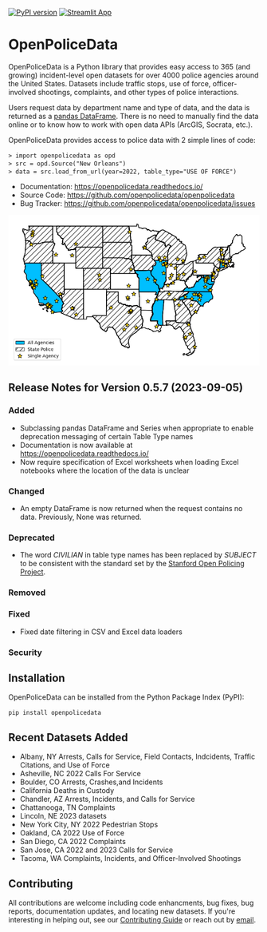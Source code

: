 [![PyPI version](https://badge.fury.io/py/openpolicedata.svg)](https://badge.fury.io/py/openpolicedata)
[![Streamlit App](https://static.streamlit.io/badges/streamlit_badge_black_white.svg)](https://openpolicedata.streamlit.app)

# OpenPoliceData
OpenPoliceData is a Python library that provides easy access to 365 (and growing) incident-level open datasets for over 4000 police agencies around the United States. Datasets include traffic stops, use of force, officer-involved shootings, complaints, and other types of police interactions. 

Users request data by department name and type of data, and the data is returned as a [pandas DataFrame](https://pandas.pydata.org/pandas-docs/stable/reference/api/pandas.DataFrame.html). There is no need to manually find the data online or to know how to work with open data APIs (ArcGIS, Socrata, etc.).

OpenPoliceData provides access to police data with 2 simple lines of code:
```
> import openpolicedata as opd
> src = opd.Source("New Orleans")
> data = src.load_from_url(year=2022, table_type="USE OF FORCE")
```

- Documentation: https://openpolicedata.readthedocs.io/
- Source Code: https://github.com/openpolicedata/openpolicedata
- Bug Tracker: https://github.com/openpolicedata/openpolicedata/issues


![alt text](https://github.com/openpolicedata/opd-data/blob/main/OPD_Datasets_Map.png?raw=true)

## Release Notes for Version 0.5.7 (2023-09-05)
### Added
- Subclassing pandas DataFrame and Series when appropriate to enable deprecation messaging of certain Table Type names
- Documentation is now available at https://openpolicedata.readthedocs.io/
- Now require specification of Excel worksheets when loading Excel notebooks where the location of the data is unclear
### Changed
- An empty DataFrame is now returned when the request contains no data. Previously, None was returned.
### Deprecated
- The word *CIVILIAN* in table type names has been replaced by *SUBJECT* to be consistent with the standard set by the [Stanford Open Policing Project](https://github.com/stanford-policylab/opp/blob/master/data_readme.md).
### Removed
### Fixed
- Fixed date filtering in CSV and Excel data loaders
### Security

## Installation
OpenPoliceData can be installed from the Python Package Index (PyPI):
```
pip install openpolicedata
``` 

## Recent Datasets Added
- Albany, NY Arrests, Calls for Service, Field Contacts, Indcidents, Traffic Citations, and Use of Force
- Asheville, NC 2022 Calls For Service
- Boulder, CO Arrests, Crashes,and Incidents
- California Deaths in Custody
- Chandler, AZ Arrests, Incidents, and Calls for Service
- Chattanooga, TN Complaints
- Lincoln, NE 2023 datasets
- New York City, NY 2022 Pedestrian Stops
- Oakland, CA 2022 Use of Force
- San Diego, CA 2022 Complaints
- San Jose, CA 2022 and 2023 Calls for Service
- Tacoma, WA Complaints, Incidents, and Officer-Involved Shootings

## Contributing
All contributions are welcome including code enhancments, bug fixes, bug reports, documentation updates, and locating new datasets. If you're interesting in helping out, see our [Contributing Guide](https://github.com/openpolicedata/openpolicedata/blob/main/CONTRIBUTING.MD) or reach out by [email](openpolicedata@gmail.com).